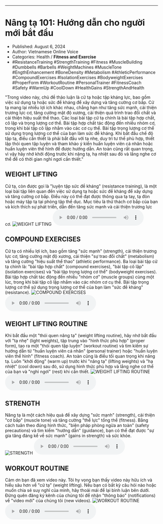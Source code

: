 
---

# Nâng tạ 101: Hướng dẫn cho người mới bắt đầu

- Published: August 6, 2024
- Author: Vietnamese Online Voice
- Categories: Health / **Fitness and Exercise**
- #ResistanceTraining #StrengthTraining #Fitness #MuscleBuilding #Dumbbells #Barbells #WeightMachines #MuscleTone #EngthEnhancement #BoneDensity #Metabolism #AthleticPerformance #CompoundExercises #IsolationExercises #BodyweightExercises #ProperForm #WorkoutRoutine #PersonalTrainer #FitnessCoach #Safety #WarmUp #CoolDown #HealthGains #StrengthAndHealth

"Trong video này, chủ đề thảo luận là cử tạ hoặc tập kháng lực, bao gồm việc sử dụng tạ hoặc sức đề kháng để xây dựng và tăng cường cơ bắp. Cử tạ mang lại nhiều lợi ích khác nhau, chẳng hạn như tăng sức mạnh, cải thiện trương lực cơ, tăng cường mật độ xương, cải thiện quá trình trao đổi chất và cải thiện hiệu suất thể thao. Các loại bài tập cử tạ chính là bài tập hợp chất, cô lập và trọng lượng cơ thể. Bài tập hợp chất tác động đến nhiều nhóm cơ, trong khi bài tập cô lập nhắm vào các cơ cụ thể. Bài tập trọng lượng cơ thể sử dụng trọng lượng cơ thể của bạn làm sức đề kháng. Khi bắt đầu chế độ tập tạ, điều cần thiết là phải bắt đầu với tạ nhẹ, duy trì tư thế phù hợp, thiết lập thói quen tập luyện và tham khảo ý kiến ​​huấn luyện viên cá nhân hoặc huấn luyện viên thể hình để được hướng dẫn. An toàn cũng rất quan trọng, vì vậy hãy nhớ khởi động trước khi nâng tạ, hạ nhiệt sau đó và lắng nghe cơ thể để có thời gian nghỉ ngơi cần thiết."


## WEIGHT LIFTING

Cử tạ, còn được gọi là "luyện tập sức đề kháng" (resistance training), là một loại bài tập liên quan đến việc sử dụng tạ hoặc sức đề kháng để xây dựng và tăng cường cơ bắp. Điều này có thể đạt được thông qua tạ tay, tạ đòn hoặc máy tập tạ tại phòng tập thể dục. Mục tiêu là thử thách cơ bắp của bạn và kích thích sự phát triển, dẫn đến tăng sức mạnh và cải thiện trương lực cơ.
![WEIGHT LIFTING](https://http-archiver-apis-production-80.schnworks.com/storage/images/transitions/2024-08-06/transition-26334207050-Montserrat-ExtraBold-004895.jpg)
<audio controls>
    <source src="https://http-archiver-apis-production-80.schnworks.com/storage/storage/audio/file-4635295396.mp3" type="audio/mpeg">
</audio>



## COMPOUND EXERCISES

Cử tạ có nhiều lợi ích, bao gồm tăng "sức mạnh" (strength), cải thiện trương lực cơ, tăng cường mật độ xương, cải thiện "sự trao đổi chất" (metabolism) và tăng cường "hiệu suất thể thao" (athletic performance). Ba loại bài tập cử tạ chính là: "bài tập hợp chất" (compound exercises), "bài tập cô lập" (isolation exercises) và "bài tập trọng lượng cơ thể" (bodyweight exercises). Bài tập hợp chất tác động đến nhiều "nhóm cơ" (muscle groups) cùng một lúc, trong khi bài tập cô lập nhắm vào các nhóm cơ cụ thể. Bài tập trọng lượng cơ thể sử dụng trọng lượng cơ thể của bạn làm "sức đề kháng" (resistance).
![COMPOUND EXERCISES](https://http-archiver-apis-production-80.schnworks.com/storage/images/transitions/2024-08-06/transition-10616613349-Montserrat-Bold-9C27B0.jpg)
<audio controls>
    <source src="https://http-archiver-apis-production-80.schnworks.com/storage/storage/audio/file-9582232597.mp3" type="audio/mpeg">
</audio>



## WEIGHT LIFTING ROUTINE

Khi bắt đầu một "thói quen nâng tạ" (weight lifting routine), hãy nhớ bắt đầu với "tạ nhẹ" (light weights), tập trung vào "hình thức phù hợp" (proper form), tạo ra một "thói quen tập luyện" (workout routine) và tìm kiếm sự hướng dẫn từ "huấn luyện viên cá nhân" (personal trainer) hoặc "huấn luyện viên thể hình" (fitness coach). An toàn cũng là điều tối quan trọng khi nâng tạ. Luôn "khởi động" (warm up) trước khi "nâng tạ" (lifting weights) và "hạ nhiệt" (cool down) sau đó, sử dụng hình thức phù hợp và lắng nghe cơ thể của bạn và "nghỉ ngơi" (rest) khi cần thiết.
![WEIGHT LIFTING ROUTINE](https://http-archiver-apis-production-80.schnworks.com/storage/images/transitions/2024-08-06/transition-25325469742-Montserrat-ExtraBold-673AB7.jpg)
<audio controls>
    <source src="https://http-archiver-apis-production-80.schnworks.com/storage/storage/audio/file-17823979047.mp3" type="audio/mpeg">
</audio>



## STRENGTH

Nâng tạ là một cách hiệu quả để xây dựng "sức mạnh" (strength), cải thiện "cơ bắp" (muscle tone) và tăng cường "thể lực" tổng thể (fitness). Bằng cách tuân theo đúng hình thức, "biện pháp phòng ngừa an toàn" (safety precautions) và tìm kiếm "hướng dẫn" (guidance), bạn có thể đạt được "sự gia tăng đáng kể về sức mạnh" (gains in strength) và sức khỏe.
![STRENGTH](https://http-archiver-apis-production-80.schnworks.com/storage/images/transitions/2024-08-06/transition--6174545226-Montserrat-Thin-4A148C.jpg)
<audio controls>
    <source src="https://http-archiver-apis-production-80.schnworks.com/storage/storage/audio/file-13928589371.mp3" type="audio/mpeg">
</audio>



## WORKOUT ROUTINE

Cảm ơn bạn đã xem video này. Tôi hy vọng bạn thấy video này hữu ích và hiểu sâu hơn về "cử tạ" (weight lifting). Nếu bạn có bất kỳ câu hỏi nào hoặc muốn chia sẻ suy nghĩ của mình, hãy thoải mái để lại bình luận bên dưới. Đừng quên đăng ký kênh của chúng tôi để nhận "thông báo" (notifications) về "video mới" của chúng tôi (new videos).
![WORKOUT ROUTINE](https://http-archiver-apis-production-80.schnworks.com/storage/images/transitions/2024-08-06/transition-8746151578-Montserrat-Thin-512DA8.jpg)
<audio controls>
    <source src="https://http-archiver-apis-production-80.schnworks.com/storage/storage/audio/file-20234809271.mp3" type="audio/mpeg">
</audio>

